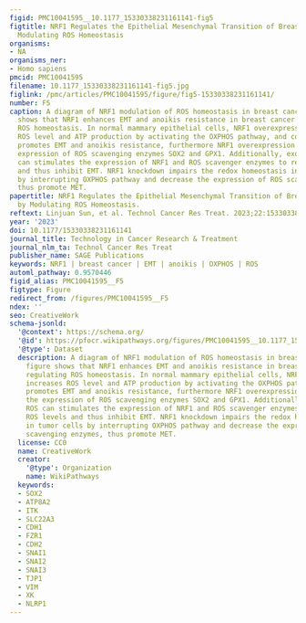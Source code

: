 ```yaml
---
figid: PMC10041595__10.1177_15330338231161141-fig5
figtitle: NRF1 Regulates the Epithelial Mesenchymal Transition of Breast Cancer by
  Modulating ROS Homeostasis
organisms:
- NA
organisms_ner:
- Homo sapiens
pmcid: PMC10041595
filename: 10.1177_15330338231161141-fig5.jpg
figlink: /pmc/articles/PMC10041595/figure/fig5-15330338231161141/
number: F5
caption: A diagram of NRF1 modulation of ROS homeostasis in breast cancer. The figure
  shows that NRF1 enhances EMT and anoikis resistance in breast cancer by regulating
  ROS homeostasis. In normal mammary epithelial cells, NRF1 overexpression increases
  ROS level and ATP production by activating the OXPHOS pathway, and consequently
  promotes EMT and anoikis resistance, furthermore NRF1 overexpression promotes the
  expression of ROS scavenging enzymes SOX2 and GPX1. Additionally, exogenous ROS
  can stimulates the expression of NRF1 and ROS scavenger enzymes to reduce ROS levels
  and thus inhibit EMT. NRF1 knockdown impairs the redox homeostasis in tumor cells
  by interrupting OXPHOS pathway and decrease the expression of ROS scavenging enzymes,
  thus promote MET.
papertitle: NRF1 Regulates the Epithelial Mesenchymal Transition of Breast Cancer
  by Modulating ROS Homeostasis.
reftext: Linjuan Sun, et al. Technol Cancer Res Treat. 2023;22:15330338231161141.
year: '2023'
doi: 10.1177/15330338231161141
journal_title: Technology in Cancer Research & Treatment
journal_nlm_ta: Technol Cancer Res Treat
publisher_name: SAGE Publications
keywords: NRF1 | breast cancer | EMT | anoikis | OXPHOS | ROS
automl_pathway: 0.9570446
figid_alias: PMC10041595__F5
figtype: Figure
redirect_from: /figures/PMC10041595__F5
ndex: ''
seo: CreativeWork
schema-jsonld:
  '@context': https://schema.org/
  '@id': https://pfocr.wikipathways.org/figures/PMC10041595__10.1177_15330338231161141-fig5.html
  '@type': Dataset
  description: A diagram of NRF1 modulation of ROS homeostasis in breast cancer. The
    figure shows that NRF1 enhances EMT and anoikis resistance in breast cancer by
    regulating ROS homeostasis. In normal mammary epithelial cells, NRF1 overexpression
    increases ROS level and ATP production by activating the OXPHOS pathway, and consequently
    promotes EMT and anoikis resistance, furthermore NRF1 overexpression promotes
    the expression of ROS scavenging enzymes SOX2 and GPX1. Additionally, exogenous
    ROS can stimulates the expression of NRF1 and ROS scavenger enzymes to reduce
    ROS levels and thus inhibit EMT. NRF1 knockdown impairs the redox homeostasis
    in tumor cells by interrupting OXPHOS pathway and decrease the expression of ROS
    scavenging enzymes, thus promote MET.
  license: CC0
  name: CreativeWork
  creator:
    '@type': Organization
    name: WikiPathways
  keywords:
  - SOX2
  - ATP8A2
  - ITK
  - SLC22A3
  - CDH1
  - FZR1
  - CDH2
  - SNAI1
  - SNAI2
  - SNAI3
  - TJP1
  - VIM
  - XK
  - NLRP1
---
```

